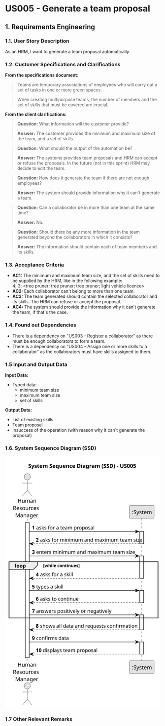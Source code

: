 # US005 - Generate a team proposal


## 1. Requirements Engineering

### 1.1. User Story Description

As an HRM, I want to generate a team proposal automatically.

### 1.2. Customer Specifications and Clarifications 

**From the specifications document:**

>	Teams are temporary associations of employees who will carry out a set of tasks in one or more green spaces.

>   When creating multipurpose teams, the number of members and the set of skills that must be covered are crucial.


**From the client clarifications:**

> **Question:** What information will the customer provide?
>
> **Answer:** The customer provides the minimum and maximum size of the team, and a set of skills.

> **Question:** What should the output of the automation be?
> 
> **Answer:** The systems provides team proposals and HRM can accept or refuse the proposals. In the future (not in this sprint) HRM may decide to edit the team.

> **Question:** How does it generate the team if there are not enough employees?
>
> **Answer:** The system should provide information why it can't generate a team.

> **Question:** Can a collaborator be in more than one team at the same time?
>
> **Answer:** No.

> **Question:** Should there be any more information in the team generated beyond the collaborators in which it consists?
>
> **Answer:** The information should contain each of team members and its skills.

### 1.3. Acceptance Criteria

* **AC1:** The minimum and maximum team size, and the set of skills need to be supplied by the HRM, like in the following example:<br>
4; 3; <tree pruner; tree pruner; tree pruner; light vehicle licence>
* **AC2:** Each collaborator can't belong to more than one team.
* **AC3:** The team generated should contain the selected collaborator and its skills. The HRM can refuse or accept the proposal.
* **AC4:** The system should provide the information why it can't generate the team, if that's the case.

### 1.4. Found out Dependencies

* There is a dependency on "US003 - Register a collaborator" as there must be enough collaborators to form a team.
* There is a dependency on "US004 - Assign one or more skills to a collaborator" as the collaborators must have skills assigned to them.

### 1.5 Input and Output Data

**Input Data:**

* Typed data:
    * minimum team size
    * maximum team size
    * set of skills


**Output Data:**

* List of existing skills
* Team proposal
* Insuccess of the operation (with reason why it can't generate the proposal)

### 1.6. System Sequence Diagram (SSD)


![System Sequence Diagram](svg/us005-system-sequence-diagram.svg)


### 1.7 Other Relevant Remarks
